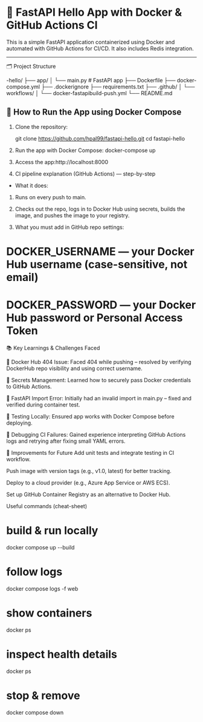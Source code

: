 # 🚀 FastAPI Hello App with Docker & GitHub Actions CI

This is a simple FastAPI application containerized using Docker and automated with GitHub Actions for CI/CD. It also includes Redis integration.

---


🗂️ Project Structure

-hello/
├── app/
│   └── main.py        # FastAPI app
├── Dockerfile
├── docker-compose.yml
├── .dockerignore
├── requirements.txt
├── .github/
│   └── workflows/
│       └── docker-fastapibuild-push.yml
└── README.md

## 🐳 How to Run the App using Docker Compose

1. Clone the repository:
  
   git clone https://github.com/hpal99/fastapi-hello.git
   cd fastapi-hello
2. Run the app with Docker Compose: 
   docker-compose up

3. Access the app:http://localhost:8000

4. CI pipeline explanation (GitHub Actions) — step-by-step

* What it does:

1. Runs on every push to main.

2. Checks out the repo, logs in to Docker Hub using secrets, builds the image, and pushes the image to your registry.

3. What you must add in GitHub repo settings:

# DOCKER_USERNAME — your Docker Hub username (case-sensitive, not email)

# DOCKER_PASSWORD — your Docker Hub password or Personal Access Token 


📚 Key Learnings & Challenges Faced

🔄 Docker Hub 404 Issue: Faced 404 while pushing – resolved by verifying DockerHub repo visibility and using correct username.

🔐 Secrets Management: Learned how to securely pass Docker credentials to GitHub Actions.

🐍 FastAPI Import Error: Initially had an invalid import in main.py – fixed and verified during container test.

🧪 Testing Locally: Ensured app works with Docker Compose before deploying.

🔁 Debugging CI Failures: Gained experience interpreting GitHub Actions logs and retrying after fixing small YAML errors.

🌟 Improvements for Future
Add unit tests and integrate testing in CI workflow.

Push image with version tags (e.g., v1.0, latest) for better tracking.

Deploy to a cloud provider (e.g., Azure App Service or AWS ECS).

Set up GitHub Container Registry as an alternative to Docker Hub.

Useful commands (cheat-sheet)
# build & run locally
docker compose up --build

# follow logs
docker compose logs -f web

# show containers
docker ps

# inspect health details
docker ps

# stop & remove
docker compose down


